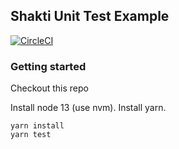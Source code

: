 ## Shakti Unit Test Example

[![CircleCI](https://circleci.com/gh/quicktick/shakti-unit-test-example.svg?style=svg)](https://circleci.com/gh/quicktick/shakti-unit-test-example)

### Getting started

Checkout this repo

Install node 13 (use nvm). Install yarn.

```
yarn install
yarn test
```
